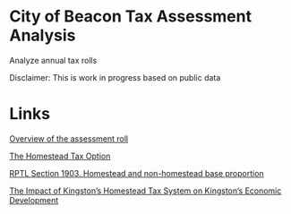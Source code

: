 # City of Beacon Tax Assessment Analysis
Analyze annual tax rolls 

Disclaimer: This is work in progress based on public data

# Links
[Overview of the assessment roll](https://www.tax.ny.gov/pubs_and_bulls/orpts/tentasmtroll.htm)

[The Homestead Tax Option](https://www.tax.ny.gov/pdf/publications/orpts/homestead.pdf)

[RPTL Section 1903. Homestead and non-homestead base proportion](https://www.tax.ny.gov/research/property/legal/localop/art19.htm)

[The Impact of Kingston’s Homestead Tax System
on Kingston’s Economic Development](https://www.townofossining.com/cms/assessment-information/106-the-impact-of-kingston-homestead-tax-final-03-25-14-jbtc/file)

